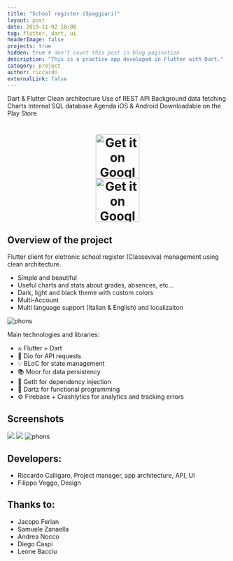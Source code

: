 ```yaml
---
title: "School register (Spaggiari)"
layout: post
date: 2019-11-02 18:00
tag: flutter, dart, ui
headerImage: false
projects: true
hidden: true # don't count this post in blog pagination
description: "This is a practice app developed in Flutter with Dart."
category: project
author: riccardo
externalLink: false
---
```


<span class="project-used-item">Dart & Flutter</span>
<span class="project-used-item">Clean architecture</span>
<span class="project-used-item">Use of REST API</span>
<span class="project-used-item">Background data fetching</span>
<span class="project-used-item">Charts</span>
<span class="project-used-item">Internal SQL database</span>
<span class="project-used-item">Agenda</span>
<span class="project-used-item">iOS & Android</span>
<span class="project-used-item green-project">Downloadable on the Play Store</span>

<h1 align="center">
    <a target='_blank' href='https://play.google.com/store/apps/details?id=com.riccardocalligaro.registro_elettronico&pcampaignid=pcampaignidMKT-Other-global-all-co-prtnr-py-PartBadge-Mar2515-1'><img height="100px" alt='Get it on Google Play' src='https://play.google.com/intl/en_us/badges/static/images/badges/en_badge_web_generic.png'/></a>
    <br>
    <a target='_blank' href='https://github.com/riccardocalligaro/registro_elettronico'><img height="100px" alt='Get it on Google Play' src='../../img/github_button.png'/></a>
</h1>

## Overview of the project

Flutter client for eletronic school register (Classeviva) management using clean architecture.

- Simple and beautiful
- Useful charts and stats about grades, absences, etc...
- Dark, light and black theme with custom colors <span class="ec-bulb"></span>
- Multi-Account
- Multi language support (Italian & English) and localizaiton


<img src="../../img/featured/registro/multiple-phones.png" alt="phons" />


Main technologies and libraries:
- 🔝 Flutter + Dart
- 📡 Dio for API requests
- 💡 BLoC for state management
- 📚 Moor for data persistency
- 💉 GetIt for dependency injection
- 🔗 Dartz for functional programming
- ⚙️ Firebase + Crashlytics for analytics and tracking errors

## Screenshots

<img src="../../img/featured/registro/multiple-screen.png">
<img src="../../img/featured/registro/blueprint.png">

<img src="../../img/featured/registro/single.png" alt="phons" />


## Developers:

- Riccardo Calligaro, Project manager, app architecture, API, UI
- Filippo Veggo, Design

## Thanks to:
- Jacopo Ferian
- Samuele Zanaella
- Andrea Nocco
- Diego Caspi
- Leone Bacciu
